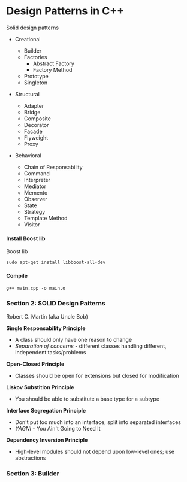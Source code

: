 # Design Patterns in C++

Solid design patterns

* Creational
  * Builder
  * Factories
    * Abstract Factory
    * Factory Method
  * Prototype
  * Singleton

* Structural
  * Adapter
  * Bridge
  * Composite
  * Decorator
  * Facade
  * Flyweight
  * Proxy

* Behavioral
  * Chain of Responsability
  * Command
  * Interpreter
  * Mediator
  * Memento
  * Observer
  * State
  * Strategy
  * Template Method
  * Visitor


#### Install Boost lib 

Boost lib
```
sudo apt-get install libboost-all-dev
```


#### Compile
```
g++ main.cpp -o main.o
```

### Section 2: SOLID Design Patterns

Robert C. Martin (aka Uncle Bob)

**Single Responsability Principle**
* A class should only have one reason to change
* *Separation of concerns* - different classes handling different, independent tasks/problems

**Open-Closed Principle**
* Classes should be open for extensions but closed for modification

**Liskov Substition Principle**
* You should be able to substitute a base type for a subtype

**Interface Segregation Principle**
* Don't put too much into an interface; split into separated interfaces
* *YAGNI* - You Ain't Going to Need It

**Dependency Inversion Principle**
* High-level modules should not depend upon low-level ones; use abstractions


### Section 3: Builder